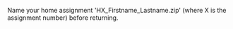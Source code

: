 Name your home assignment 'HX_Firstname_Lastname.zip' (where X is the assignment number) before returning.